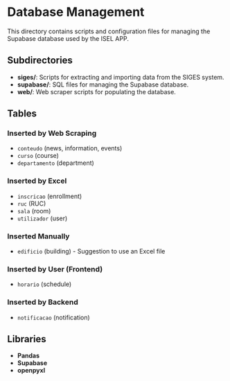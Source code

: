 # Database Management

This directory contains scripts and configuration files for managing the Supabase database used by the ISEL APP.

## Subdirectories

- **siges/**: Scripts for extracting and importing data from the SIGES system.
- **supabase/**: SQL files for managing the Supabase database.
- **web/**: Web scraper scripts for populating the database.

## Tables

### Inserted by Web Scraping

- `conteudo` (news, information, events)
- `curso` (course)
- `departamento` (department)

### Inserted by Excel

- `inscricao` (enrollment)
- `ruc` (RUC)
- `sala` (room)
- `utilizador` (user)

### Inserted Manually

- `edificio` (building) - Suggestion to use an Excel file

### Inserted by User (Frontend)

- `horario` (schedule)

### Inserted by Backend

- `notificacao` (notification)

## Libraries

- **Pandas**
- **Supabase**
- **openpyxl**
